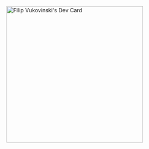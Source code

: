 <a href="https://app.daily.dev/vukovinski"><img src="https://api.daily.dev/devcards/v2/qeTjcAEWWE81K6epahrrt.png?type=default&r=49s" width="356" alt="Filip Vukovinski's Dev Card"/></a>
